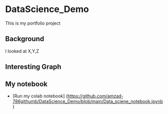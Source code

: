 # DataScience_Demo
This is my portfolio project


## Background

I looked at X,Y,Z

## Interesting Graph

## My notebook

* [Run my colab notebook] (https://github.com/amzad-786githumb/DataScience_Demo/blob/main/Data_sciene_notebook.ipynb)
